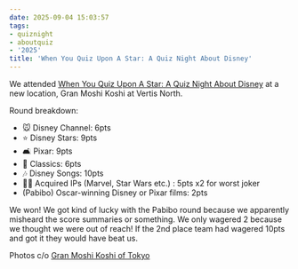 ```yaml
---
date: 2025-09-04 15:03:57
tags:
- quiznight
- aboutquiz
- '2025'
title: 'When You Quiz Upon A Star: A Quiz Night About Disney'
---
```


We attended [When You Quiz Upon A Star: A Quiz Night About Disney](https://www.facebook.com/events/1326938032108865/) at a new location, Gran Moshi Koshi at Vertis North.

Round breakdown:

- 🐭 Disney Channel: 6pts
- ⭐️ Disney Stars: 9pts
- 🛋️ Pixar: 9pts
- 🍎 Classics: 6pts
- 🎶 Disney Songs: 10pts
- 🦸‍♀️ Acquired IPs (Marvel, Star Wars etc.) : 5pts x2 for worst joker
- (Pabibo) Oscar-winning Disney or Pixar films: 2pts

We won! We got kind of lucky with the Pabibo round because we apparently misheard the score summaries or something. We only wagered 2 because we thought we were out of reach! If the 2nd place team had wagered 10pts and got it they would have beat us. 

Photos c/o [Gran Moshi Koshi of Tokyo](https://www.facebook.com/GranMoshiKoshi/posts/651876394610830)